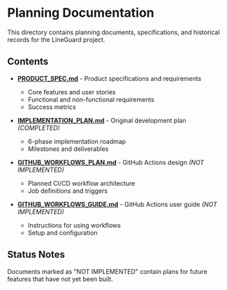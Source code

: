 # Planning Documentation

This directory contains planning documents, specifications, and historical records for the LineGuard project.

## Contents

- **[PRODUCT_SPEC.md](PRODUCT_SPEC.md)** - Product specifications and requirements
  - Core features and user stories
  - Functional and non-functional requirements
  - Success metrics

- **[IMPLEMENTATION_PLAN.md](IMPLEMENTATION_PLAN.md)** - Original development plan *(COMPLETED)*
  - 6-phase implementation roadmap
  - Milestones and deliverables

- **[GITHUB_WORKFLOWS_PLAN.md](GITHUB_WORKFLOWS_PLAN.md)** - GitHub Actions design *(NOT IMPLEMENTED)*
  - Planned CI/CD workflow architecture
  - Job definitions and triggers

- **[GITHUB_WORKFLOWS_GUIDE.md](GITHUB_WORKFLOWS_GUIDE.md)** - GitHub Actions user guide *(NOT IMPLEMENTED)*
  - Instructions for using workflows
  - Setup and configuration

## Status Notes

Documents marked as "NOT IMPLEMENTED" contain plans for future features that have not yet been built.